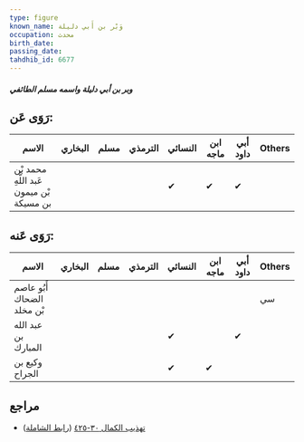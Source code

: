 ```yaml
---
type: figure
known_name: وَبْر بن أَبي دليلة
occupation: محدث
birth_date:
passing_date:
tahdhib_id: 6677
---
```

##### وبر بن أبي دليلة واسمه مسلم الطائفي

## رَوَى عَن:
| الاسم                                    | البخاري | مسلم | الترمذي | النسائي | ابن ماجه | أبي داود | Others |
| ---------------------------------------- | ------- | ---- | ------- | ------- | -------- | -------- | ------ |
| محمد بْن عَبد اللَّهِ بْن ميمون بن مسيكة |         |      |         | ✔       | ✔        | ✔        |        |
## رَوَى عَنه:
| الاسم                      | البخاري | مسلم | الترمذي | النسائي | ابن ماجه | أبي داود | Others |
| -------------------------- | ------- | ---- | ------- | ------- | -------- | -------- | ------ |
| أَبُو عاصم الضحاك بْن مخلد |         |      |         |         |          |          | سي     |
| عبد الله بن المبارك        |         |      |         | ✔       |          | ✔        |        |
| وكيع بن الجراح             |         |      |         | ✔       | ✔        |          |        |
## مراجع
- [تهذيب الكمال ٣٠-٤٢٥](obsidian://open?vault=Tahdhib-al-Kamal&file=Figures/٦٦٧٧-وبر%20بن%20أبي%20دليلة%20واسمه%20مسلم%20الطائفي) ([رابط الشاملة](https://shamela.ws/book/3722/16491))